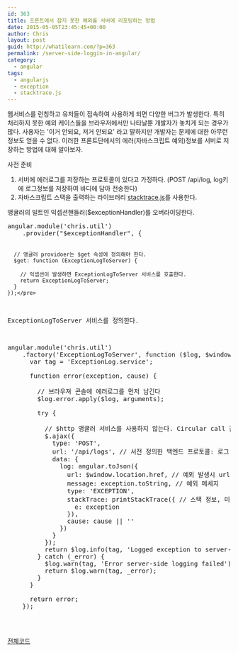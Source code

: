 ```yaml
---
id: 363
title: 프론트에서 잡지 못한 예외를 서버에 리포팅하는 방법
date: 2015-05-05T23:45:45+00:00
author: Chris
layout: post
guid: http://whatilearn.com/?p=363
permalink: /server-side-loggin-in-angular/
category:
  - angular
tags:
  - angularjs
  - exception
  - stacktrace.js
---
```

<p class="crayon-selected">웹서비스를 런칭하고 유저들이 접속하여 사용하게 되면 다양한 버그가 발생한다. 특히 처리하지 못한 예외 케이스들을 브라우저에서만 나타날뿐 개발자가 놓치게 되는 경우가 많다. 사용자는 '이거 안되요, 저거 안되요' 라고 말하지만 개발자는 문제에 대한 아무런 정보도 얻을 수 없다. 이러한 프론트단에서의 에러(자바스크립트 예외)정보를 서버로 저장하는 방법에 대해 알아보자.</p>
<p class="crayon-selected">사전 준비</p>

<ol>
	<li class="crayon-selected">서버에 에러로그를 저장하는 프로토콜이 있다고 가정하다. (POST /api/log, log키에 로그정보를 저장하여 바디에 담아 전송한다)</li>
	<li class="crayon-selected">자바스크립트 스택을 출력하는 라이브러리 <a href="http://www.stacktracejs.com/">stacktrace.js</a>를 사용한다.</li>
</ol>
앵귤러의 빌트인 익셉션핸들러($exceptionHandler)를 오버라이딩한다.
<div>
<pre class="lang:js decode:true">angular.module('chris.util')
    .provider("$exceptionHandler", {

      // 앵귤러 providoer는 $get 속성에 정의해야 한다.
      $get: function (ExceptionLogToServer) { 

        // 익셉션이 발생하면 ExceptionLogToServer 서비스를 호출한다.
        return ExceptionLogToServer;
      }
    });</pre>
ExceptionLogToServer 서비스를 정의한다.
<pre class="lang:js decode:true " title="ExceptionLog.service.js">angular.module('chris.util')
    .factory('ExceptionLogToServer', function ($log, $window) {
      var tag = 'ExceptionLog.service';

      function error(exception, cause) {

        // 브라우져 콘솔에 에러로그를 먼저 남긴다
        $log.error.apply($log, arguments);

        try {

          // $http 앵귤러 서비스를 사용하지 않는다. Circular call 관련 이슈
          $.ajax({
            type: 'POST',
            url: '/api/logs', // 서전 정의한 백엔드 프로토콜: 로그 기록용 
            data: {
              log: angular.toJson({
                url: $window.location.href, // 예외 발생시 url
                message: exception.toString, // 예외 메세지 
                type: 'EXCEPTION',
                stackTrace: printStackTrace({ // 스택 정보, 미리 stacktract.js를 로딩해야한다. 
                  e: exception
                }),
                cause: cause || ''
              })
            }
          });
          return $log.info(tag, 'Logged exception to server-side');
        } catch (_error) {
          $log.warn(tag, 'Error server-side logging failed');
          return $log.warn(tag, _error);
        }
      }

      return error;
    });</pre>
<a href="https://github.com/jeonghwan-kim/angular-utility/blob/master/src/Services/ExceptionLogToServer/ExceptionLogToServer.service.js">전체코드</a>

&nbsp;

</div>